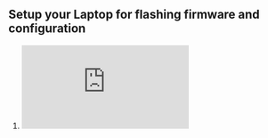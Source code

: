 

## Setup your Laptop for flashing firmware and configuration

1. ![Setup the Toolchain](https://docs.espressif.com/projects/esp-idf/en/v3.1.5/get-started-cmake/index.html#get-started-setup-toolchain-cmake)
